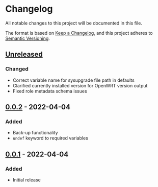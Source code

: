 # Changelog

All notable changes to this project will be documented in this file.

The format is based on [Keep a Changelog](https://keepachangelog.com/en/1.0.0/),
and this project adheres to [Semantic Versioning](https://semver.org/spec/v2.0.0.html).

## [Unreleased]

### Changed

- Correct variable name for sysupgrade file path in defaults
- Clarified currently installed version for OpenWRT version output
- Fixed role metadata schema issues

## [0.0.2] - 2022-04-04

### Added

- Back-up functionality
- `undef` keyword to required variables

## [0.0.1] - 2022-04-04

### Added

- Initial release

[Unreleased]: https://github.com/jorneilander/ansible-role-openwrt/compare/v0.0.2...HEAD
[0.0.2]: https://github.com/jorneilander/ansible-role-openwrt/compare/v0.0.1...v0.0.2
[0.0.1]: https://github.com/jorneilander/ansible-role-openwrt/releases/tag/v0.0.1
